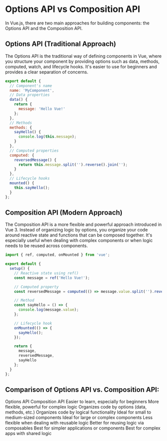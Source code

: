 # Options API vs Composition API

In Vue.js, there are two main approaches for building components: the Options API and the Composition API.

## Options API (Traditional Approach)
The Options API is the traditional way of defining components in Vue, where you structure your component by providing options such as data, methods, computed, watch, and lifecycle hooks. It's easier to use for beginners and provides a clear separation of concerns.
```js
export default {
  // Component's name
  name: 'MyComponent',
  // Data properties
  data() {
    return {
      message: 'Hello Vue!'
    };
  },
  // Methods
  methods: {
    sayHello() {
      console.log(this.message);
    }
  },
  // Computed properties
  computed: {
    reversedMessage() {
      return this.message.split('').reverse().join('');
    }
  },
  // Lifecycle hooks
  mounted() {
    this.sayHello();
  }
};
```
## Composition API (Modern Approach)
The Composition API is a more flexible and powerful approach introduced in Vue 3. Instead of organizing logic by options, you organize your code around reactive state and functions that can be composed together. It's especially useful when dealing with complex components or when logic needs to be reused across components.

```js
import { ref, computed, onMounted } from 'vue';

export default {
  setup() {
    // Reactive state using ref()
    const message = ref('Hello Vue!');

    // Computed property
    const reversedMessage = computed(() => message.value.split('').reverse().join(''));

    // Method
    const sayHello = () => {
      console.log(message.value);
    };

    // Lifecycle hook
    onMounted(() => {
      sayHello();
    });

    return {
      message,
      reversedMessage,
      sayHello
    };
  }
};
```

## Comparison of Options API vs. Composition API:
Options API	                                    Composition API
Easier to learn, especially for beginners	    More flexible, powerful for complex logic
Organizes code by options (data, methods, etc.)	Organizes code by logical functionality
Ideal for small to medium-sized components	    Ideal for large or complex components
Less flexible when dealing with reusable logic	Better for reusing logic via composables
Best for simpler applications or components	    Best for complex apps with shared logic


